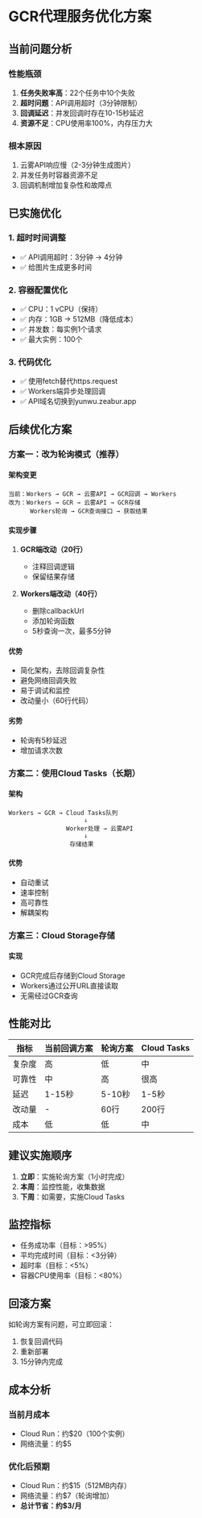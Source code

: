 # GCR代理服务优化方案

## 当前问题分析

### 性能瓶颈
1. **任务失败率高**：22个任务中10个失败
2. **超时问题**：API调用超时（3分钟限制）
3. **回调延迟**：并发回调时存在10-15秒延迟
4. **资源不足**：CPU使用率100%，内存压力大

### 根本原因
1. 云雾API响应慢（2-3分钟生成图片）
2. 并发任务时容器资源不足
3. 回调机制增加复杂性和故障点

## 已实施优化

### 1. 超时时间调整
- ✅ API调用超时：3分钟 → 4分钟
- ✅ 给图片生成更多时间

### 2. 容器配置优化
- ✅ CPU：1 vCPU（保持）
- ✅ 内存：1GB → 512MB（降低成本）
- ✅ 并发数：每实例1个请求
- ✅ 最大实例：100个

### 3. 代码优化
- ✅ 使用fetch替代https.request
- ✅ Workers端异步处理回调
- ✅ API域名切换到yunwu.zeabur.app

## 后续优化方案

### 方案一：改为轮询模式（推荐）

#### 架构变更
```
当前：Workers → GCR → 云雾API → GCR回调 → Workers
改为：Workers → GCR → 云雾API → GCR存储
      Workers轮询 → GCR查询接口 → 获取结果
```

#### 实现步骤
1. **GCR端改动（20行）**
   - 注释回调逻辑
   - 保留结果存储

2. **Workers端改动（40行）**
   - 删除callbackUrl
   - 添加轮询函数
   - 5秒查询一次，最多5分钟

#### 优势
- 简化架构，去除回调复杂性
- 避免网络回调失败
- 易于调试和监控
- 改动量小（60行代码）

#### 劣势
- 轮询有5秒延迟
- 增加请求次数

### 方案二：使用Cloud Tasks（长期）

#### 架构
```
Workers → GCR → Cloud Tasks队列
                     ↓
                Worker处理 → 云雾API
                     ↓
                 存储结果
```

#### 优势
- 自动重试
- 速率控制
- 高可靠性
- 解耦架构

### 方案三：Cloud Storage存储

#### 实现
- GCR完成后存储到Cloud Storage
- Workers通过公开URL直接读取
- 无需经过GCR查询

## 性能对比

| 指标 | 当前回调方案 | 轮询方案 | Cloud Tasks |
|-----|------------|---------|------------|
| 复杂度 | 高 | 低 | 中 |
| 可靠性 | 中 | 高 | 很高 |
| 延迟 | 1-15秒 | 5-10秒 | 1-5秒 |
| 改动量 | - | 60行 | 200行 |
| 成本 | 低 | 低 | 中 |

## 建议实施顺序

1. **立即**：实施轮询方案（1小时完成）
2. **本周**：监控性能，收集数据
3. **下周**：如需要，实施Cloud Tasks

## 监控指标

- 任务成功率（目标：>95%）
- 平均完成时间（目标：<3分钟）
- 超时率（目标：<5%）
- 容器CPU使用率（目标：<80%）

## 回滚方案

如轮询方案有问题，可立即回滚：
1. 恢复回调代码
2. 重新部署
3. 15分钟内完成

## 成本分析

### 当前月成本
- Cloud Run：约$20（100个实例）
- 网络流量：约$5

### 优化后预期
- Cloud Run：约$15（512MB内存）
- 网络流量：约$7（轮询增加）
- **总计节省：约$3/月**